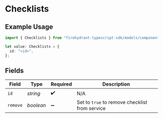# Checklists

## Example Usage

```typescript
import { Checklists } from "firehydrant-typescript-sdk/models/components";

let value: Checklists = {
  id: "<id>",
};
```

## Fields

| Field                                          | Type                                           | Required                                       | Description                                    |
| ---------------------------------------------- | ---------------------------------------------- | ---------------------------------------------- | ---------------------------------------------- |
| `id`                                           | *string*                                       | :heavy_check_mark:                             | N/A                                            |
| `remove`                                       | *boolean*                                      | :heavy_minus_sign:                             | Set to `true` to remove checklist from service |